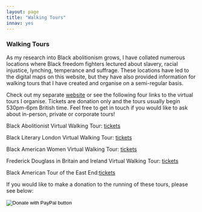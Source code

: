 ```yaml
---
layout: page
title: "Walking Tours"
innav: yes
---
```


### Walking Tours

As my research into Black abolitionism grows, I have collated numerous locations where Black freedom fighters lectured about slavery, racial injustice, lynching, temperance and suffrage. These locations have led to the digital maps on this website, but they have also provided information for walking tours that I have created and organise on a semi-regular basis. 

Check out my separate [website](https://blackabolitionistwalkingtours.wordpress.com) or see the following four links to the virtual tours I organise. Tickets are donation only and the tours usually begin 530pm-6pm British time. Feel free to get in touch if you would like to ask about in-person, private or corporate tours! 

Black Abolitionist Virtual Walking Tour: [tickets](https://virtualblackabolitionisttour.eventbrite.co.uk)

Black Literary London Virtual Walking Tour: [tickets](https://virtualblackliterarytouroflondon.eventbrite.co.uk) 

Black American Women Virtual Walking Tour: [tickets](https://virtualblackamericanwomentour.eventbrite.co.uk)

Frederick Douglass in Britain and Ireland Virtual Walking Tour: [tickets](https://virtualtourfrederickdouglassinbritainandireland.eventbrite.co.uk) 

Black American Tour of the East End:[tickets]([https://VirtualBlackAmericanEastEnd.eventbrite.co.uk)

If you would like to make a donation to the running of these tours, please see below:

<form action="https://www.paypal.com/cgi-bin/webscr" method="post" target="_top">
<input type="hidden" name="cmd" value="_s-xclick" />
<input type="hidden" name="hosted_button_id" value="4RZQZYVCSZZ8J" />
<input type="image" src="https://www.paypalobjects.com/en_US/GB/i/btn/btn_donateCC_LG.gif" border="0" name="submit" title="PayPal - The safer, easier way to pay online!" alt="Donate with PayPal button" />
<img alt="" border="0" src="https://www.paypal.com/en_GB/i/scr/pixel.gif" width="1" height="1" />
</form>
